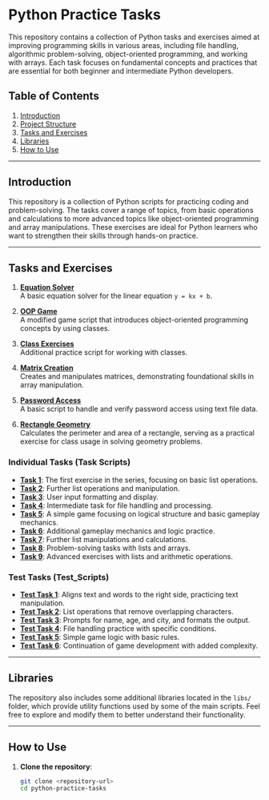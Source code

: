 
# Python Practice Tasks

This repository contains a collection of Python tasks and exercises aimed at improving programming skills in various areas, including file handling, algorithmic problem-solving, object-oriented programming, and working with arrays. Each task focuses on fundamental concepts and practices that are essential for both beginner and intermediate Python developers.

## Table of Contents

1. [Introduction](#introduction)
2. [Project Structure](#project-structure)
3. [Tasks and Exercises](#tasks-and-exercises)
4. [Libraries](#libraries)
5. [How to Use](#how-to-use)

---

## Introduction

This repository is a collection of Python scripts for practicing coding and problem-solving. The tasks cover a range of topics, from basic operations and calculations to more advanced topics like object-oriented programming and array manipulations. These exercises are ideal for Python learners who want to strengthen their skills through hands-on practice.

---

## Tasks and Exercises

1. **[Equation Solver](equation1.py)**  
   A basic equation solver for the linear equation `y = kx + b`.

2. **[OOP Game](game#2.py)**  
   A modified game script that introduces object-oriented programming concepts by using classes.

3. **[Class Exercises](idk.py)**  
   Additional practice script for working with classes.

4. **[Matrix Creation](make_mtrx.py)**  
   Creates and manipulates matrices, demonstrating foundational skills in array manipulation.

5. **[Password Access](password_access.py)**  
   A basic script to handle and verify password access using text file data.

6. **[Rectangle Geometry](perimeter_area_founder.py)**  
   Calculates the perimeter and area of a rectangle, serving as a practical exercise for class usage in solving geometry problems.

### Individual Tasks (Task Scripts)

- **[Task 1](task1.py)**: The first exercise in the series, focusing on basic list operations.
- **[Task 2](task2.py)**: Further list operations and manipulation.
- **[Task 3](task3.py)**: User input formatting and display.
- **[Task 4](task4.py)**: Intermediate task for file handling and processing.
- **[Task 5](task5.py)**: A simple game focusing on logical structure and basic gameplay mechanics.
- **[Task 6](task6.py)**: Additional gameplay mechanics and logic practice.
- **[Task 7](task7.py)**: Further list manipulations and calculations.
- **[Task 8](task8.py)**: Problem-solving tasks with lists and arrays.
- **[Task 9](task9.py)**: Advanced exercises with lists and arithmetic operations.

### Test Tasks (Test_Scripts)

- **[Test Task 1](test_tasks1.py)**: Aligns text and words to the right side, practicing text manipulation.
- **[Test Task 2](test_tasks2.py)**: List operations that remove overlapping characters.
- **[Test Task 3](test_tasks3.py)**: Prompts for name, age, and city, and formats the output.
- **[Test Task 4](test_task4.py)**: File handling practice with specific conditions.
- **[Test Task 5](test_task5.py)**: Simple game logic with basic rules.
- **[Test Task 6](test_task6.py)**: Continuation of game development with added complexity.


---

## Libraries

The repository also includes some additional libraries located in the `libs/` folder, which provide utility functions used by some of the main scripts. Feel free to explore and modify them to better understand their functionality.

---

## How to Use

1. **Clone the repository**:
   ```bash
   git clone <repository-url>
   cd python-practice-tasks
